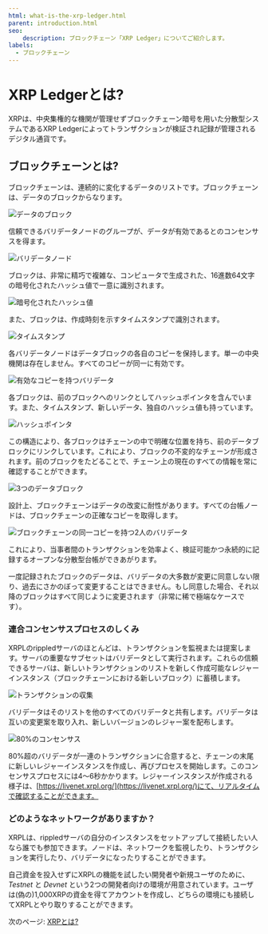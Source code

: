 ```yaml
---
html: what-is-the-xrp-ledger.html
parent: introduction.html
seo:
    description: ブロックチェーン「XRP Ledger」についてご紹介します。
labels:
  - ブロックチェーン
---
```

# XRP Ledgerとは?

XRPは、中央集権的な機関が管理せずブロックチェーン暗号を用いた分散型システムであるXRP Ledgerによってトランザクションが検証され記録が管理されるデジタル通貨です。


## ブロックチェーンとは?

ブロックチェーンは、連続的に変化するデータのリストです。ブロックチェーンは、データのブロックからなります。

![データのブロック](/docs/img/introduction2-data-block.png)

信頼できるバリデータノードのグループが、データが有効であるとのコンセンサスを得ます。

![バリデータノード](/docs/img/introduction3-validators.png)

ブロックは、非常に精巧で複雑な、コンピュータで生成された、16進数64文字の暗号化されたハッシュ値で一意に識別されます。

![暗号化されたハッシュ値](/docs/img/introduction4-hash.png)

また、ブロックは、作成時刻を示すタイムスタンプで識別されます。

![タイムスタンプ](/docs/img/introduction5-time-stamp.png)

各バリデータノードはデータブロックの各自のコピーを保持します。単一の中央機関は存在しません。すべてのコピーが同一に有効です。

![有効なコピーを持つバリデータ](/docs/img/introduction6-valid-copies.png)

各ブロックは、前のブロックへのリンクとしてハッシュポインタを含んでいます。また、タイムスタンプ、新しいデータ、独自のハッシュ値も持っています。

![ハッシュポインタ](/docs/img/introduction7-two-blocks.png)

この構造により、各ブロックはチェーンの中で明確な位置を持ち、前のデータブロックにリンクしています。これにより、ブロックの不変的なチェーンが形成されます。前のブロックをたどることで、チェーン上の現在のすべての情報を常に確認することができます。

![3つのデータブロック](/docs/img/introduction8-3-blocks.png)

設計上、ブロックチェーンはデータの改変に耐性があります。すべての台帳ノードは、ブロックチェーンの正確なコピーを取得します。

![ブロックチェーンの同一コピーを持つ2人のバリデータ](/docs/img/introduction9-2-sets-of-3.png)

これにより、当事者間のトランザクションを効率よく、検証可能かつ永続的に記録するオープンな分散型台帳ができあがります。

一度記録されたブロックのデータは、バリデータの大多数が変更に同意しない限り、過去にさかのぼって変更することはできません。もし同意した場合、それ以降のブロックはすべて同じように変更されます（非常に稀で極端なケースです）。

### 連合コンセンサスプロセスのしくみ

XRPLのrippledサーバのほとんどは、トランザクションを監視または提案します。サーバの重要なサブセットはバリデータとして実行されます。これらの信頼できるサーバは、新しいトランザクションのリストを新しく作成可能なレジャーインスタンス（ブロックチェーンにおける新しいブロック）に蓄積します。

![トランザクションの収集](/docs/img/introduction17-gather-txns.png)

バリデータはそのリストを他のすべてのバリデータと共有します。バリデータは互いの変更案を取り入れ、新しいバージョンのレジャー案を配布します。

![80%のコンセンサス](/docs/img/introduction18-80-percent-consensus.png)

80%超のバリデータが一連のトランザクションに合意すると、チェーンの末尾に新しいレジャーインスタンスを作成し、再びプロセスを開始します。このコンセンサスプロセスには4～6秒かかります。レジャーインスタンスが作成される様子は、[https://livenet.xrpl.org/](https://livenet.xrpl.org/)にて、リアルタイムで確認することができます。

### どのようなネットワークがありますか？

XRPLは、rippledサーバの自分のインスタンスをセットアップして接続したい人なら誰でも参加できます。ノードは、ネットワークを監視したり、トランザクションを実行したり、バリデータになったりすることができます。

自己資金を投入せずにXRPLの機能を試したい開発者や新規ユーザのために、 _Testnet_ と _Devnet_ という2つの開発者向けの環境が用意されています。ユーザは(偽の)1,000XRPの資金を得てアカウントを作成し、どちらの環境にも接続してXRPLとやり取りすることができます。

次のページ: [XRPとは?](what-is-xrp.md)
